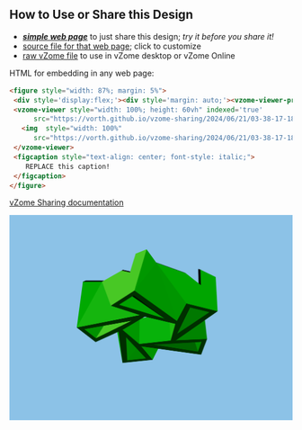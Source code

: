 
## How to Use or Share this Design

 - [***simple web page***](<https://vorth.github.io/vzome-sharing/2024/06/21/03-38-17-181Z-5-tetras-nest-5/>) to just share this design; *try it before you share it!*
 - [source file for that web page](<https://github.com/vorth/vzome-sharing/edit/main/2024/06/21/03-38-17-181Z-5-tetras-nest-5/index.md>); click to customize
 - [raw vZome file](<https://raw.githubusercontent.com/vorth/vzome-sharing/main/2024/06/21/03-38-17-181Z-5-tetras-nest-5/5-tetras-nest-5.vZome>) to use in vZome desktop or vZome Online
 
 HTML for embedding in any web page:
 ```html
<figure style="width: 87%; margin: 5%">
  <div style='display:flex;'><div style='margin: auto;'><vzome-viewer-previous label='prev step'></vzome-viewer-previous><vzome-viewer-next label='next step'></vzome-viewer-next></div></div>
  <vzome-viewer style="width: 100%; height: 60vh" indexed='true'
       src="https://vorth.github.io/vzome-sharing/2024/06/21/03-38-17-181Z-5-tetras-nest-5/5-tetras-nest-5.vZome" >
    <img  style="width: 100%"
       src="https://vorth.github.io/vzome-sharing/2024/06/21/03-38-17-181Z-5-tetras-nest-5/5-tetras-nest-5.png" >
  </vzome-viewer>
  <figcaption style="text-align: center; font-style: italic;">
     REPLACE this caption!
  </figcaption>
</figure>

 ```

[vZome Sharing documentation](https://vzome.github.io/vzome/sharing.html#how-it-works)

![Image](<5-tetras-nest-5.png>)

